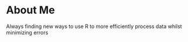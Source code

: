 # About Me

Always finding new ways to use R to more efficiently process data whilst minimizing errors
